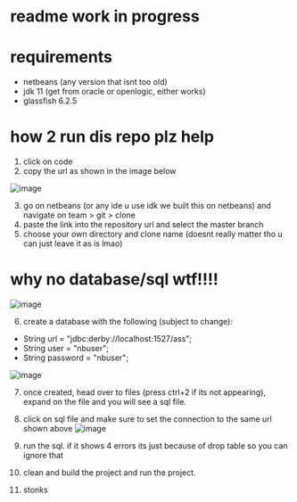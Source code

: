 # readme work in progress

# requirements
- netbeans (any version that isnt too old)
- jdk 11 (get from oracle or openlogic, either works)
- glassfish 6.2.5

# how 2 run dis repo plz help
1. click on code
2. copy the url as shown in the image below

![image](https://i.imgur.com/ch1XeHn.png)

3. go on netbeans (or any ide u use idk we built this on netbeans) and navigate on team > git > clone
4. paste the link into the repository url and select the master branch
5. choose your own directory and clone name (doesnt really matter tho u can just leave it as is lmao)

# why no database/sql wtf!!!!
![image](https://i.imgur.com/VztpoiK.png)

6. create a database with the following (subject to change):        
- String url = "jdbc:derby://localhost:1527/ass";
- String user = "nbuser";
- String password = "nbuser";

![image](https://i.imgur.com/QfaJ3sf.png) 

7. once created, head over to files (press ctrl+2 if its not appearing), expand on the file and you will see a sql file.
8. click on sql file and make sure to set the connection to the same url shown above 
![image](https://i.imgur.com/KNxvIHI.png) 

9. run the sql. if it shows 4 errors its just because of drop table so you can ignore that
10. clean and build the project and run the project.
11. stonks
